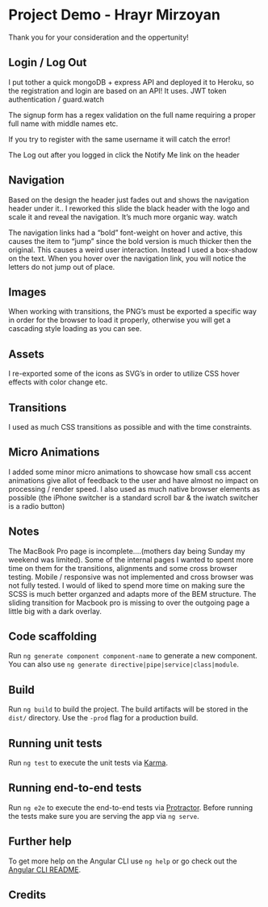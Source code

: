 # Project Demo - Hrayr Mirzoyan

Thank you for your consideration and the oppertunity! 

## Login / Log Out

I put tother a quick mongoDB + express API and deployed it to Heroku, so the registration and login are based on an API! It uses. JWT token authentication / guard.watch

The signup form has a regex validation on the full name requiring a proper full name with middle names etc.

If you try to register with the same username it will catch the error!

The Log out after you logged in click the Notify Me link on the header



## Navigation 
Based on the design the header just fades out and shows the navigation header under it.. I reworked  this slide the black header with the logo and scale it and reveal the navigation. It’s much more organic way. watch

The navigation links had a “bold” font-weight on hover and active, this causes the item to “jump” since the bold version is much thicker then the original. This causes a weird user interaction. Instead I used a box-shadow on the text. When you hover over the navigation link, you will notice the letters do not jump out of place. 

## Images
When working with transitions, the PNG’s must be exported a specific way in order for the browser to load it properly, otherwise you will get a cascading style loading as you can see. 

## Assets
I re-exported some of the icons as SVG’s in order to utilize CSS hover effects with color change etc.


## Transitions
I used as much CSS transitions as possible and with the time constraints.  

## Micro Animations
I added some minor micro animations to showcase how small css accent animations give allot of feedback to the user and have almost no impact on processing / render speed. I also used as much native browser elements as possible (the iPhone switcher is a standard scroll bar & the iwatch switcher is a radio button)


## Notes
The MacBook Pro page is incomplete….(mothers day being Sunday my weekend was limited). Some of the internal pages I wanted to spent more time on them for the transitions, alignments and some cross browser testing. Mobile / responsive was not implemented and cross browser was not fully tested. I would of liked to spend more time on making sure the SCSS is much better organzed and adapts more of the BEM structure. The sliding transition for Macbook pro is missing to over the outgoing page a little big with a dark overlay. 




## Code scaffolding

Run `ng generate component component-name` to generate a new component. You can also use `ng generate directive|pipe|service|class|module`.

## Build

Run `ng build` to build the project. The build artifacts will be stored in the `dist/` directory. Use the `-prod` flag for a production build.

## Running unit tests

Run `ng test` to execute the unit tests via [Karma](https://karma-runner.github.io).

## Running end-to-end tests

Run `ng e2e` to execute the end-to-end tests via [Protractor](http://www.protractortest.org/).
Before running the tests make sure you are serving the app via `ng serve`.

## Further help

To get more help on the Angular CLI use `ng help` or go check out the [Angular CLI README](https://github.com/angular/angular-cli/blob/master/README.md).

## Credits
